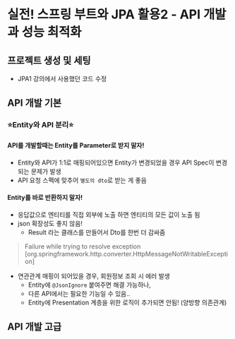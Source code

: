 # 실전! 스프링 부트와 JPA 활용2 - API 개발과 성능 최적화

## 프로젝트 생성 및 세팅
- JPA1 강의에서 사용했던 코드 수정

## API 개발 기본
### ⭐Entity와 API 분리⭐
#### API를 개발할때는 Entity를 Parameter로 받지 말자!
  - Entity와 API가 1:1로 매핑되어있으면 Entity가 변경되었을 경우 API Spec이 변경되는 문제가 발생
  - API 요청 스펙에 맞추어 `별도의 dto`로 받는 게 좋음
#### Entity를 바로 반환하지 말자!
  - 응답값으로 엔티티를 직접 외부에 노출 하면 엔티티의 모든 값이 노출 됨 
  - json 확장성도 좋지 않음!
    - Result 라는 클래스를 만들어서 Dto를 한번 더 감싸줌
> Failure while trying to resolve exception [org.springframework.http.converter.HttpMessageNotWritableException]
  - 연관관계 매핑이 되어있을 경우, 회원정보 조회 시 에러 발생
    - Entity에 `@JsonIgnore` 붙여주면 해결 가능하나, 
    - 다른 API에서는 필요한 기능일 수 있음..
    - Entity에 Presentation 계층을 위한 로직이 추가되면 안됨! (양방향 의존관계)  

## API 개발 고급
